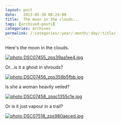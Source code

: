 ```yaml
---
layout: post
date:	2013-05-30 08:24:00
title:  The moon in the clouds...
tags: [archived-posts]
categories: archives
permalink: /:categories/:year/:month/:day/:title/
---
```

Here's the moon in the clouds.

<a href="http://s1274.photobucket.com/user/apeednahom/media/DSC07455_zps39aa1ee4.jpg.html" target="_blank"><img src="http://i1274.photobucket.com/albums/y430/apeednahom/DSC07455_zps39aa1ee4.jpg" border="0" alt=" photo DSC07455_zps39aa1ee4.jpg"/></a>

Or...is it a ghost in shrouds?


<a href="http://s1274.photobucket.com/user/apeednahom/media/DSC07456_zps358b5fbb.jpg.html" target="_blank"><img src="http://i1274.photobucket.com/albums/y430/apeednahom/DSC07456_zps358b5fbb.jpg" border="0" alt=" photo DSC07456_zps358b5fbb.jpg"/></a>


Is she a woman heavily veiled?

<a href="http://s1274.photobucket.com/user/apeednahom/media/DSC07458_zpsc1355c1e.jpg.html" target="_blank"><img src="http://i1274.photobucket.com/albums/y430/apeednahom/DSC07458_zpsc1355c1e.jpg" border="0" alt=" photo DSC07458_zpsc1355c1e.jpg"/></a>

Or is it just vapour in a trail?



<a href="http://s1274.photobucket.com/user/apeednahom/media/DSC07518_zps980aeced.jpg.html" target="_blank"><img src="http://i1274.photobucket.com/albums/y430/apeednahom/DSC07518_zps980aeced.jpg" border="0" alt=" photo DSC07518_zps980aeced.jpg"/></a>

